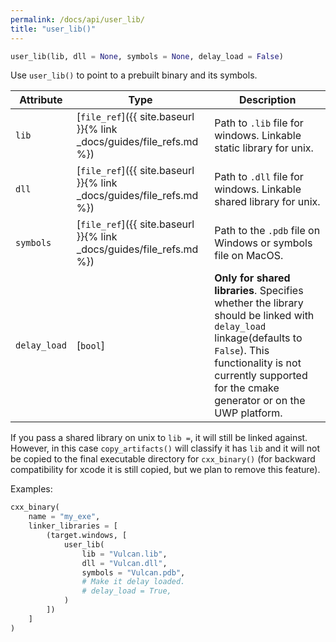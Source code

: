 ```yaml
---
permalink: /docs/api/user_lib/
title: "user_lib()"
---
```


```python
user_lib(lib, dll = None, symbols = None, delay_load = False)
```

Use `user_lib()` to point to a prebuilt binary and its symbols.

| Attribute | Type | Description |
|-----------|------|-------------|
| `lib` | [`file_ref`]({{ site.baseurl }}{% link _docs/guides/file_refs.md %}) | Path to `.lib` file for windows. Linkable static library for unix. |
| `dll` | [`file_ref`]({{ site.baseurl }}{% link _docs/guides/file_refs.md %}) | Path to `.dll` file for windows. Linkable shared library for unix. |
| `symbols` | [`file_ref`]({{ site.baseurl }}{% link _docs/guides/file_refs.md %}) | Path to the `.pdb` file on Windows or symbols file on MacOS. |
| `delay_load` | [`bool`] | __Only for shared libraries__. Specifies whether the library should be linked with `delay_load` linkage(defaults to `False`). This functionality is not currently supported for the cmake generator or on the UWP platform. |

If you pass a shared library on unix to `lib =`, it will still be linked against. However, in this case `copy_artifacts()` will classify it has `lib` and it will not be copied to the final executable directory for `cxx_binary()` (for backward compatibility for xcode it is still copied, but we plan to remove this feature).

Examples:

```python
cxx_binary(
    name = "my_exe",
    linker_libraries = [
        (target.windows, [
            user_lib(
                lib = "Vulcan.lib",
                dll = "Vulcan.dll",
                symbols = "Vulcan.pdb",
                # Make it delay loaded.
                # delay_load = True,
            )
        ])
    ]
)
```

